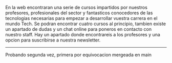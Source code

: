 En la web encontraran una serie de cursos impartidos por nuestros profesores,
profesionales del sector y fantasticos conocedores de las tecnologias 
necesarias para empezar a desarrollar vuestra carrera en el mundo Tech.
Se podran encontrar cuatro cursos al principio, tambien existe un apartado de
 dudas y un chat online para poneros en contacto con nuestro staff.
Hay un apartado donde encontrareis a los profesores y una opcion para 
suscribirse a nuestra newsletter.
_____________________________________________
Probando segunda vez, primera por equivocacion mergeada en main
